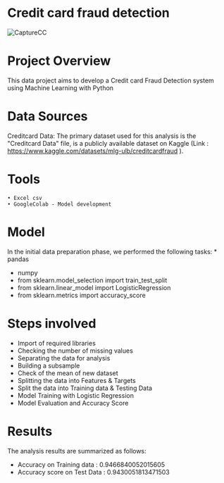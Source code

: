 

# Credit card fraud detection 

![CaptureCC](https://github.com/Mona-Bhagat/Creditcard_frauddetection/assets/148805047/2570314a-0474-45ee-bc81-d792946c23cc)


# Project Overview
This data project aims to develop a Credit card Fraud Detection system using Machine Learning with Python

# Data Sources
Creditcard Data: The primary dataset used for this analysis is the "Creditcard Data" file, is a publicly available dataset on Kaggle (Link : https://www.kaggle.com/datasets/mlg-ulb/creditcardfraud ). 

# Tools
	• Excel csv
	• GoogleColab - Model development 

# Model
In the initial data preparation phase, we performed the following tasks:
	* pandas
  * numpy
  * from sklearn.model_selection import train_test_split
  * from sklearn.linear_model import LogisticRegression
  * from sklearn.metrics import accuracy_score
  
# Steps involved

* Import of required libraries
* Checking the number of missing values 
* Separating the data for analysis
* Building a subsample
* Check of the mean of new dataset
* Splitting the data into Features & Targets
* Split the data into Training data & Testing Data
* Model Training with Logistic Regression
* Model Evaluation and Accuracy Score

# Results
The analysis results are summarized as follows:
* Accuracy on Training data :  0.9466840052015605
* Accuracy score on Test Data :  0.9430051813471503

